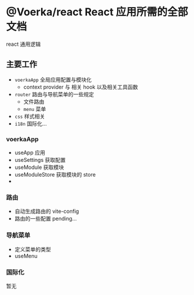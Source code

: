 # @Voerka/react React 应用所需的全部文档

react 通用逻辑

## 主要工作

-   `voerkaApp` 全局应用配置与模块化
    -   context provider 与 相关 hook 以及相关工具函数
-   `router` 路由与导航菜单的一些规定
    -   文件路由
    -   `menu` 菜单
-   `css` 样式相关
-   `i18n` 国际化...

### voerkaApp

-   useApp 应用
-   useSettings 获取配置
-   useModule 获取模块
-   useModuleStore 获取模块的 store
-

### 路由

-   自动生成路由的 vite-config
-   路由的一些配置 pending...

### 导航菜单

-   定义菜单的类型
-   useMenu

### 国际化

暂无
